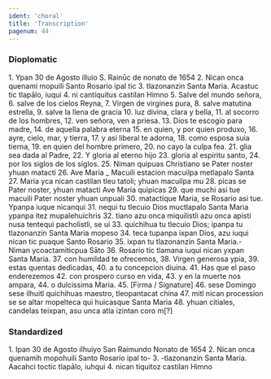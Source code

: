```yaml
---
ident: 'choral'
title: 'Transcription'
pagenum: 44
---
```

<h3>Dioplomatic</h3>
1.	Ypan 30 de Agosto illuio S. Rainūc de nonato de 1654
2.	Nican onca quenami mopuili Santo Rosario ipal tic
3.	tlazonanzin Santa Maria. Acastuc tic tlapālo, iuqui
4.	ni cantiquitus castilan Himno
5.	Salve del mundo señora,
6.	salve de los cielos Reyna,
7.	Virgen de virgines pura,
8.	salve matutina estrella,
9.	salve la llena de gracia
10.	luz divina, clara y bella,
11.	al socorro de los hombres,
12.	ven señora, ven a priesa.
13.	Dios te escogio para madre,
14.	de aquella palabra eterna
15.	en quien, y por quien produxo,
16.	ayre, cielo, mar, y tierra,
17.	y asi liberal te adorna,
18.	como esposa suia tierna,
19.	en quien del hombre primero,
20.	no cayo la culpa fea.
21.	glia sea dada al Padre,
22.	Y gloria al eterno hijo
23.	gloria al espiritu santo,
24.	por los siglos de los siglos.
25.	Niman quipuas Christiano se Pater noster yhuan matacti
26.	Ave Maria _ Macuili estacion macuilpa metlapalo Santa
27.	Maria yca nican castilan tleu tatoli; yhuan macuilpa mu
28.	picas se Pater noster, yhuan matacti Ave Maria quipicas
29.	que muchi asi tue macuili Pater noster yhuan unpuali
30.	matactique Maria, se Rosario asi tue. Ypanpa iuque nicanqui
31.	nequi tu tlecuio Dios muctlapalo Santa Maria ypanpa itez mupalehuichris
32.	tiano azu onca miquilistli azu onca apisti nusa tentequi pacholistli, se ui
33.	quichihua tu tlecuio Dios; ipanpa tu tlazonanzin Santa Maria mopeso
34.	teca tupanpa ixpan Dios, azu iuqui nican tic puaque Santo Rosario
35.	ixpan tu tlazonanzin Santa Maria.- Niman ycoactamiticpua Sāto
36.	Rosario tic tlamana iuqui nican yxpan Santa Maria.
37.	con humildad te ofrecemos,
38.	Virgen generosa ypia,
39.	estas quentas dedicadas,
40.	a tu concepcion diuina.
41.	Has que el paso enderezemos
42.	con prospero curso en vida,
43.	y en la muerte nos ampara,
44.	o dulcissima Maria.
45.	 [Firma / Signature]
46.	sese Domingo sese ilhuitl quichihuas maestro, tleopantacat china
47.	mitl nican procession se se altar mopelteca qui huicasque Santa Maria
48.	yhuan citiales, candelas teixpan, asu unca atla izintan coro m[?]

<h3>Standardized</h3>
1.	Ipan 30 de Agosto ilhuiyo San Raimundo Nonato de 1654
2.	Nican onca quenamih mopohuili Santo Rosario ipal to-
3.	-tlazonanzin Santa Maria. Aacahci toctic tlapālo, iuhqui
4.	nican tiquitoz castilan Himno
